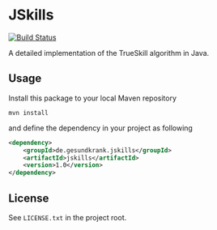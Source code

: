 JSkills
=======
[![Build Status](https://travis-ci.org/gesundkrank/JSkills.svg?branch=master)](https://travis-ci.org/gesundkrank/JSkills)

A detailed implementation of the TrueSkill algorithm in Java.

Usage
-----

Install this package to your local Maven repository

    mvn install

and define the dependency in your project as following

```XML
<dependency>
    <groupId>de.gesundkrank.jskills</groupId>
    <artifactId>jskills</artifactId>
    <version>1.0</version>
</dependency>
```

License
-------

See `LICENSE.txt` in the project root.
